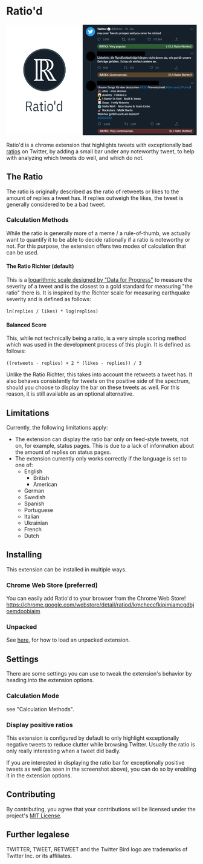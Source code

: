 Ratio'd
===
![Ratio'd logo and different tweets with the ratio bar as a showcase](images/intro_image.png)

Ratio'd is a chrome extension that highlights tweets with exceptionally bad [ratios](https://knowyourmeme.com/memes/the-ratio) on Twitter, by adding a small bar under any noteworthy tweet, to help with analyzing which tweets do well, and which do not.

## The Ratio

The ratio is originally described as the ratio of retweets or likes to the amount of replies a tweet has. If replies outweigh the likes, the tweet is generally considered to be a bad tweet.

### Calculation Methods

While the ratio is generally more of a meme / a rule-of-thumb, we actually want to quantify it to be able to decide rationally if a ratio is noteworthy or not. For this purpose, the extension offers two modes of calculation that can be used.

#### The Ratio Richter (default)

This is a [logarithmic scale designed by "Data for Progress"](https://www.dataforprogress.org/the-ratio-richter-scale) to measure the severity of a tweet and is the closest to a gold standard for measuring "the ratio" there is.
It is inspired by the Richter scale for measuring earthquake severity and is defined as follows:

`ln(replies / likes) * log(replies)`

#### Balanced Score

This, while not technically being a ratio, is a very simple scoring method which was used in the development process of this plugin.
It is defined as follows:

`((retweets - replies) + 2 * (likes - replies)) / 3`

Unlike the Ratio Richter, this takes into account the retweets a tweet has. It also behaves consistently for tweets on the positive side of the spectrum, should you choose to display the bar on these tweets as well. For this reason, it is still available as an optional alternative.

## Limitations

Currently, the following limitations apply:

- The extension can display the ratio bar only on feed-style tweets, not on, for example, status pages. This is due to a lack of information about the amount of replies on status pages.
- The extension currently only works correctly if the language is set to one of:
    - English
      - British
      - American
    - German
    - Swedish
    - Spanish
    - Portuguese
    - Italian
    - Ukrainian
    - French
    - Dutch

## Installing

This extension can be installed in multiple ways.

### Chrome Web Store (preferred)

You can easily add Ratio'd to your browser from the Chrome Web Store!
https://chrome.google.com/webstore/detail/ratiod/kmcheccfkipimiamcgdbjoemdoobiaim

### Unpacked

See [here](https://developer.chrome.com/docs/extensions/mv3/getstarted/#unpacked), for how to load an unpacked extension.

## Settings

There are some settings you can use to tweak the extension's behavior by heading into the extension options.

### Calculation Mode

see "Calculation Methods".

### Display positive ratios

This extension is configured by default to only highlight exceptionally negative tweets to reduce clutter while browsing Twitter. Usually the ratio is only really interesting when a tweet did badly.

If you are interested in displaying the ratio bar for exceptionally positive tweets as well (as seen in the screenshot above), you can do so by enabling it in the extension options.

## Contributing

By contributing, you agree that your contributions will be licensed under the project's [MIT License](https://github.com/PRTTMPRPHT/ratiod/blob/master/LICENSE).

## Further legalese
TWITTER, TWEET, RETWEET and the  Twitter Bird logo are trademarks of  Twitter Inc. or its affiliates.
